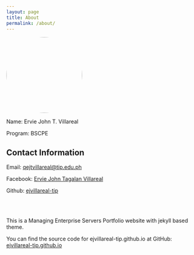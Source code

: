 ```yaml
---
layout: page
title: About
permalink: /about/
---
```

<a><img src="https://user-images.githubusercontent.com/75426228/104838148-04291d80-58f4-11eb-969e-43003ceb2aae.jpg" height="auto" width="200" style="border-radius:50%"></a>

Name: Ervie John T. Villareal

Program: BSCPE

## Contact Information
Email: [qejtvillareal@tip.edu.ph](qejtvillareal@tip.edu.ph)

Facebook: [Ervie John Tagalan Villareal](https://www.facebook.com/erviejohn20/)

Github: [ejvillareal-tip](https://github.com/ejvillareal-tip)
  
<br />
<br />

This is a Managing Enterprise Servers Portfolio website with jekyll based theme.

You can find the source code for ejvillareal-tip.github.io at GitHub:
[ejvillareal-tip.github.io](https://github.com/ejvillareal-tip/ejvillareal-tip.github.io)
